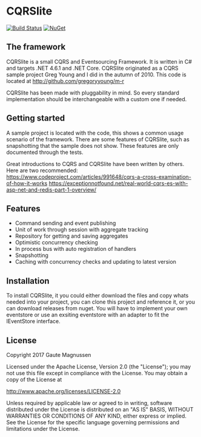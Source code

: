 # CQRSlite

[![Build Status](https://ci.appveyor.com/api/projects/status/github/gautema/CQRSLite?branch=master&svg=true)](https://ci.appveyor.com/project/gautema/CQRSLite)
[![NuGet](https://img.shields.io/nuget/vpre/cqrslite.svg)](https://www.nuget.org/packages/cqrslite)

## The framework
CQRSlite is a small CQRS and Eventsourcing Framework. It is written in C# and targets .NET 4.6.1 and .NET Core. CQRSlite originated as a CQRS sample project Greg Young and I did in the autumn of 2010.
This code is located at http://github.com/gregoryyoung/m-r

CQRSlite has been made with pluggability in mind. So every standard implementation should be interchangeable with a custom one if needed.

## Getting started
A sample project is located with the code, this shows a common usage scenario of the framework. There are some features of CQRSlite, such as snapshotting that the sample does not show. These features are only documented through the tests.

Great introductions to CQRS and CQRSlite have been written by others. Here are two recommended:
<https://www.codeproject.com/articles/991648/cqrs-a-cross-examination-of-how-it-works>
<https://exceptionnotfound.net/real-world-cqrs-es-with-asp-net-and-redis-part-1-overview/>

## Features
* Command sending and event publishing
* Unit of work through session with aggregate tracking
* Repository for getting and saving aggregates
* Optimistic concurrency checking
* In process bus with auto registration of handlers
* Snapshotting
* Caching with concurrency checks and updating to latest version

## Installation
To install CQRSlite, it you could either download the files and copy whats needed into your project, you can clone this project and reference it, or you can download releases from nuget. You will have to implement your own eventstore or use an exsiting eventstore with an adapter to fit the IEventStore interface.

## License
Copyright 2017 Gaute Magnussen

Licensed under the Apache License, Version 2.0 (the "License");
you may not use this file except in compliance with the License.
You may obtain a copy of the License at

   http://www.apache.org/licenses/LICENSE-2.0

Unless required by applicable law or agreed to in writing, software
distributed under the License is distributed on an "AS IS" BASIS,
WITHOUT WARRANTIES OR CONDITIONS OF ANY KIND, either express or implied.
See the License for the specific language governing permissions and
limitations under the License.
